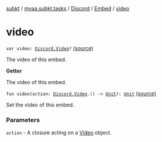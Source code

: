 [subkt](../../../index.md) / [myaa.subkt.tasks](../../index.md) / [Discord](../index.md) / [Embed](index.md) / [video](./video.md)

# video

`var video: `[`Discord.Video`](../-video/index.md)`?` [(source)](https://github.com/Myaamori/SubKt/blob/0.1.10/src/main/kotlin/myaa/subkt/tasks/discordtask.kt#L309)

The video of this embed.

**Getter**

The video of this embed.

`fun video(action: `[`Discord.Video`](../-video/index.md)`.() -> `[`Unit`](https://kotlinlang.org/api/latest/jvm/stdlib/kotlin/-unit/index.html)`): `[`Unit`](https://kotlinlang.org/api/latest/jvm/stdlib/kotlin/-unit/index.html) [(source)](https://github.com/Myaamori/SubKt/blob/0.1.10/src/main/kotlin/myaa/subkt/tasks/discordtask.kt#L368)

Set the video of this embed.

### Parameters

`action` - A closure acting on a [Video](../-video/index.md) object.